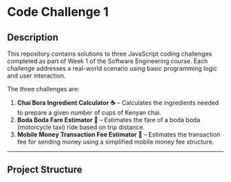 # Code Challenge 1

## Description
This repository contains solutions to three JavaScript coding challenges completed as part of Week 1 of the Software Engineering course. Each challenge addresses a real-world scenario using basic programming logic and user interaction.

The three challenges are:

1. **Chai Bora Ingredient Calculator ☕** – Calculates the ingredients needed to prepare a given number of cups of Kenyan chai.
2. **Boda Boda Fare Estimator 🛵** – Estimates the fare of a boda boda (motorcycle taxi) ride based on trip distance.
3. **Mobile Money Transaction Fee Estimator 📱** – Estimates the transaction fee for sending money using a simplified mobile money fee structure.

---

## Project Structure

